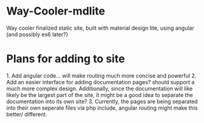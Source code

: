 # Way-Cooler-mdlite
Way cooler finalized static site, built with material design lite, using angular (and possibly es6 later?)

# Plans for adding to site
 1. Add angular code... will make routing much more concise and powerful
 2. Add an easier interface for adding documentation pages? should support a much more complex design. 
Additionally, since the documentation will like likely be the largest part of the site, it might be a 
good idea to separate the documentation into its own site?
 3. Currently, the pages are being separated into their own seperate files via php include, angular routing
might make this better/ different.
